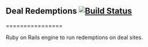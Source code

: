 ## Deal Redemptions [![Build Status](https://travis-ci.org/iamcutler/deal-redemptions.svg?branch=master)](https://travis-ci.org/iamcutler/deal-redemptions)

================

Ruby on Rails engine to run redemptions on deal sites.
